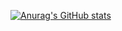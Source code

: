 [![Anurag's GitHub stats](https://github-readme-stats.vercel.app/api?username=Aerora01&show_icons=true&theme=tokyonight)](https://github.com/anuraghazra/github-readme-stats)
